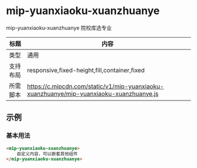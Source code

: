 # mip-yuanxiaoku-xuanzhuanye

mip-yuanxiaoku-xuanzhuanye 院校库选专业

标题|内容
----|----
类型|通用
支持布局|responsive,fixed-height,fill,container,fixed
所需脚本|https://c.mipcdn.com/static/v1/mip-yuanxiaoku-xuanzhuanye/mip-yuanxiaoku-xuanzhuanye.js

## 示例

### 基本用法
```html
<mip-yuanxiaoku-xuanzhuanye>
    自定义内容，可以嵌套其他组件
</mip-yuanxiaoku-xuanzhuanye>
```


